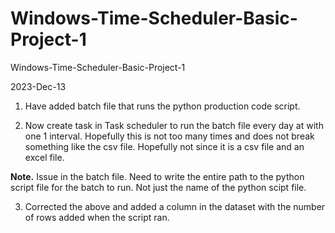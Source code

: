 # Windows-Time-Scheduler-Basic-Project-1


Windows-Time-Scheduler-Basic-Project-1



2023-Dec-13 

1. Have added batch file that runs the python production code script.

2. Now create task in Task scheduler to run the batch file every day at with one 1 interval. Hopefully this is not too many times and does not break something like the csv file. Hopefully not since it is a csv file and an excel file.

**Note.** Issue in the batch file. Need to write the entire path to the python script file for the batch to run. Not just the name of the python scipt file.

3. Corrected the above and added a column in the dataset with the number of rows added when the script ran.

